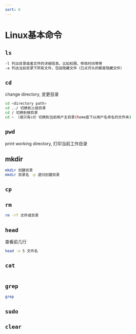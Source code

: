 ```yaml
---
sort: 6
---
```



# Linux基本命令

## `ls`
```sh
-l 列出目录或者文件的详细信息。比如权限、修改时间等等
-a 列出当前目录下所有文件，包括隐藏文件（已点开头的都是隐藏文件）
```

## `cd`

change directory, 变更目录

```sh
cd <directory path>
cd ../ 切换到上级目录
cd / 切换到根目录
cd ~ （或只有cd）切换到当前用户主目录(home底下以用户名命名的文件夹)
```

## `pwd`

print working directory, 打印当前工作目录

## mkdir

```sh
mkdir 创建目录
mkdir 目录名 -p 递归创建目录
```

## `cp`

## `rm`

```sh
rm -rf 文件或目录
```

## `head`

查看前几行

```sh
head -n 5 文件名
```

## `cat`

```sh
```

## `grep`

```sh
grep 
```

## `sudo`

## `clear`